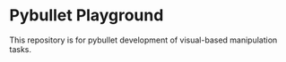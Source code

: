 # Pybullet Playground

This repository is for pybullet development of visual-based manipulation tasks.